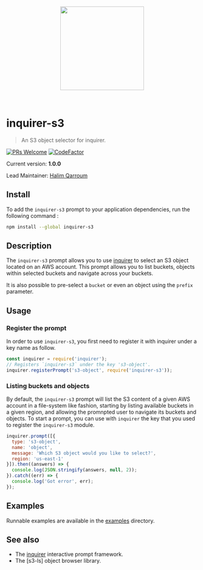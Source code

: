 <br />
<p align="center">
  <img width="220" src="assets/icon.png" />
</p>
<br />

# inquirer-s3
> An S3 object selector for inquirer.

[![PRs Welcome](https://img.shields.io/badge/PRs-welcome-brightgreen.svg?style=flat-square)](contributing.md)
[![CodeFactor](https://www.codefactor.io/repository/github/hqarroum/inquirer-s3/badge)](https://www.codefactor.io/repository/github/hqarroum/inquirer-s3)

Current version: **1.0.0**

Lead Maintainer: [Halim Qarroum](mailto:hqm.post@gmail.com)

## Install

To add the `inquirer-s3` prompt to your application dependencies, run the following command :

```bash
npm install --global inquirer-s3
```

## Description

The `inquirer-s3` prompt allows you to use [inquirer](https://github.com/SBoudrias/Inquirer.js) to select an S3 object located on an AWS account. This prompt allows you to list buckets, objects within selected buckets and navigate across your buckets.

It is also possible to pre-select a `bucket` or even an object using the `prefix` parameter.

## Usage

### Register the prompt

In order to use `inquirer-s3`, you first need to register it with inquirer under a key name as follow.

```js
const inquirer = require('inquirer');
// Registers `inquirer-s3` under the key 's3-object'.
inquirer.registerPrompt('s3-object', require('inquirer-s3'));
```

### Listing buckets and objects

By default, the `inquirer-s3` prompt will list the S3 content of a given AWS account in a file-system like fashion, starting by listing available buckets in a given region, and allowing the promnpted user to navigate its buckets and objects. To start a prompt, you can use with `inquirer` the key that you used to register the `inquirer-s3` module.

```js
inquirer.prompt([{
  type: 's3-object',
  name: 'object',
  message: 'Which S3 object would you like to select?',
  region: 'us-east-1'
}]).then((answers) => {
  console.log(JSON.stringify(answers, null, 2));
}).catch((err) => {
  console.log('Got error', err);
});
```

## Examples

Runnable examples are available in the [examples](examples/) directory.

## See also

 - The [inquirer](https://github.com/SBoudrias/Inquirer.js) interactive prompt framework.
 - The [s3-ls] object browser library.
